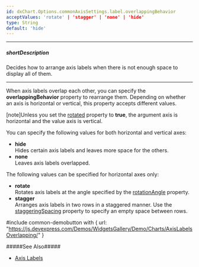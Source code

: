 ```yaml
---
id: dxChart.Options.commonAxisSettings.label.overlappingBehavior
acceptValues: 'rotate' | 'stagger' | 'none' | 'hide'
type: String
default: 'hide'
---
```

---
##### shortDescription
Decides how to arrange axis labels when there is not enough space to display all of them.

---
When axis labels overlap each other, you can specify the **overlappingBehavior** property to rearrange them. Depending on whether an axis is horizontal or vertical, this property accepts different values.

[note]Unless you set the [rotated](/api-reference/10%20UI%20Components/dxChart/1%20Configuration/rotated.md '/Documentation/ApiReference/UI_Components/dxChart/Configuration/#rotated') property to **true**, the argument axis is horizontal and the value axis is vertical.

You can specify the following values for both horizontal and vertical axes:

- **hide**      
Hides certain axis labels and leaves more space for the others.
- **none**      
Leaves axis labels overlapped.

The following values can be specified for horizontal axes only:

- **rotate**      
Rotates axis labels at the angle specified by the [rotationAngle](/Documentation/ApiReference/UI_Components/dxChart/Configuration/argumentAxis/label/#rotationAngle) property.
- **stagger**      
Arranges axis labels in two rows in a staggered manner. Use the [staggeringSpacing](/Documentation/ApiReference/UI_Components/dxChart/Configuration/argumentAxis/label/#staggeringSpacing) property to specify an empty space between rows.

#include common-demobutton with {
    url: "https://js.devexpress.com/Demos/WidgetsGallery/Demo/Charts/AxisLabelsOverlapping/"
}

#####See Also#####
- [Axis Labels](/concepts/05%20UI%20Components/Chart/20%20Axes/15%20Axis%20Labels.md '/Documentation/Guide/UI_Components/Chart/Axes/Axis_Labels/')